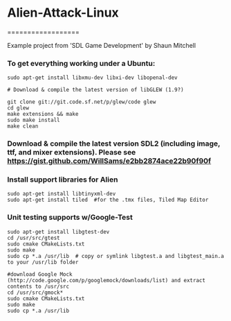# Alien-Attack-Linux
==================

Example project from 'SDL Game Development' by Shaun Mitchell

### To get everything working under a Ubuntu:
    sudo apt-get install libxmu-dev libxi-dev libopenal-dev
    
    # Download & compile the latest version of libGLEW (1.9?)

    git clone git://git.code.sf.net/p/glew/code glew
    cd glew
    make extensions && make
    sudo make install
    make clean

### Download & compile the latest version SDL2 (including image, ttf, and mixer extensions).  Please see https://gist.github.com/WillSams/e2bb2874ace22b90f90f

### Install support libraries for Alien
    sudo apt-get install libtinyxml-dev
    sudo apt-get install tiled  #for the .tmx files, Tiled Map Editor

### Unit testing supports w/Google-Test 
    sudo apt-get install libgtest-dev
    cd /usr/src/gtest
    sudo cmake CMakeLists.txt
    sudo make
    sudo cp *.a /usr/lib  # copy or symlink libgtest.a and libgtest_main.a to your /usr/lib folder

    #download Google Mock (http://code.google.com/p/googlemock/downloads/list) and extract contents to /usr/src
    cd /usr/src/gmock*
    sudo cmake CMakeLists.txt
    sudo make
    sudo cp *.a /usr/lib
